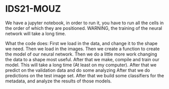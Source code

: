 # IDS21-MOUZ
We have a jupyter notebook, in order to run it, you have to run all the cells in the order of which they are positioned. 
WARNING, the training of the neural network will take a long time.

What the code does: 
First we load in the data, and change it to the shape we need.
Then we load in the images.
Then we create a function to create the model of our neural network.
Then we do a little more work changing the data to a shape most useful.
After that we make, compile and train our model. This will take a long time (At least on my computer).
After that we predict on the validation data and do some analyzing
After that we do predictions on the test image set.
After that we build some classifiers for the metadata, and analyze the results of those models.
